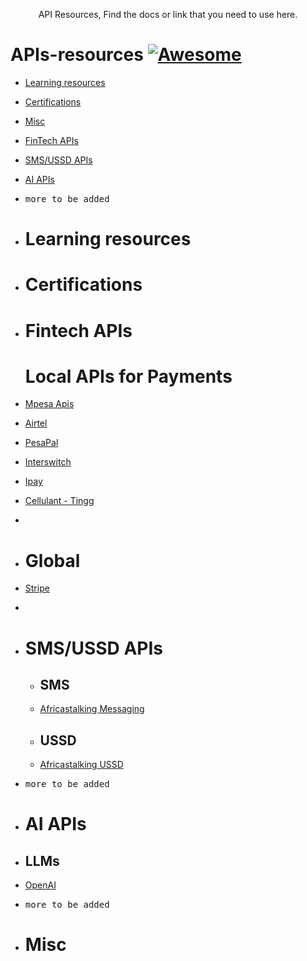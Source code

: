 <p align="center">
  API Resources, Find the docs or link that you need to use here.
</p>



# APIs-resources [![Awesome](https://cdn.rawgit.com/sindresorhus/awesome/d7305f38d29fed78fa85652e3a63e154dd8e8829/media/badge.svg)](https://github.com/sindresorhus/awesome)

- [Learning resources](#global)
- [Certifications](#certifications)
- [Misc](#misc)
- [FinTech APIs](#fintech-apis)
- [SMS/USSD APIs](#sms)
- [AI APIs](#ai-apis)
- <kbd>more to be added</kbd>

- # Learning resources
   

- # Certifications
 
 
- # Fintech APIs
   # Local APIs for Payments
- [Mpesa Apis](https://developer.safaricom.co.ke/)
- [Airtel](https://developers.airtel.africa/home)
- [PesaPal](https://developer.pesapal.com/)
- [Interswitch](https://developer.interswitchgroup.com/)
- [Ipay](https://www.ipayafrica.com/solutions/Affiliates-Developers/Developers)
- [Cellulant - Tingg](https://docs.tingg.africa/)
- 
- 
   # Global
-  [Stripe ](https://stripe.com/docs)
- 

- # SMS/USSD APIs
  - ## SMS
   - [Africastalking Messaging](https://africastalking.com/sms)
 
  - ## USSD
   - [Africastalking USSD ](https://africastalking.com/ussd)
- <kbd>more to be added</kbd>

- # AI APIs
 - ## LLMs
  - [ OpenAI ](https://openai.com/product#made-for-developers)

- <kbd>more to be added</kbd>

- # Misc 
